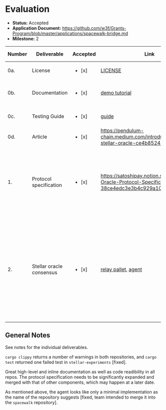 # Evaluation

- **Status:** Accepted
- **Application Document:** https://github.com/w3f/Grants-Program/blob/master/applications/spacewalk-bridge.md
- **Milestone:** 2

| Number | Deliverable | Accepted | Link | Evaluation Notes |
| ------ | ----------- | -------- | ---- |----------------- |
|    0a. | License | <ul><li>[x] </li></ul>                  | [LICENSE](https://github.com/pendulum-chain/spacewalk/blob/main/LICENSE) | Apache 2.0 |
|    0b. | Documentation | <ul><li>[x] </li></ul>            | [demo tutorial](https://satoshipay.notion.site/Spacewalk-Stellar-Oracle-Demo-Documentation-a3341e692d754d649b74bff9ac47e800) | Good inline documentation and demo walkthrough
|    0c. | Testing Guide | <ul><li>[x] </li></ul>            | [guide](https://github.com/pendulum-chain/spacewalk/tree/web-3-milestone-2/pallets/stellar-relay) | Unit tests also available in other pallets
|    0d. | Article | <ul><li>[x] </li></ul>                  | https://pendulum-chain.medium.com/introducing-the-stellar-oracle-ce4b85244cc8 | Well-written and accessible
|     1. | Protocol specification | <ul><li>[x] </li></ul>   | https://satoshipay.notion.site/Stellar-Oracle-Protocol-Specification-38ce4edc3e3b4c929a10097a7ae2ac12 | Rather informal for a protocol specification, but also more accessible. Only covers the oracle delivered in this milestone as per the application.
|     2. | Stellar oracle consensus | <ul><li>[x] </li></ul> | [relay pallet](https://github.com/pendulum-chain/spacewalk/tree/web-3-milestone-2/pallets/stellar-relay), [agent](https://github.com/pendulum-chain/stellar-experiments/tree/2b1181e483cedbe0c4fd8750b8c0a3adf6e0cf2f) | Agent implementation seems to be more of a stub than a finished delivery, `stellar-experiments` contains no documentation or unit tests [fixed, repo now contains explanatory README and comprehensive tests]

## General Notes

See notes for the individual deliverables. 

`cargo clippy` returns a number of warnings in both repositories, and `cargo test` returned one failed test in `stellar-experiments` [fixed].

Great high-level and inline documentation as well as code readibility in all repos.
The protocol specification needs to be significantly expanded and merged with that of other components, which may happen at a later date.

As mentioned above, the agent looks like only a minimal implementation as the name of the repository suggests [fixed, team intended to merge it into the `spacewalk` repository].
